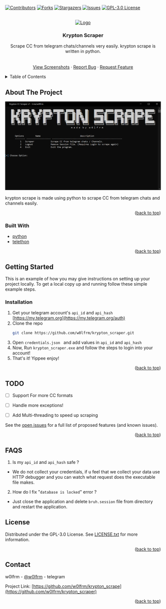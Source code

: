 
<div id="top"></div>
<!--
*** Thanks for checking out the Best-README-Template. If you have a suggestion
*** that would make this better, please fork the repo and create a pull request
*** or simply open an issue with the tag "enhancement".
*** Don't forget to give the project a star!
*** Thanks again! Now go create something AMAZING! :D
-->



<!-- PROJECT SHIELDS -->
<!--
*** I'm using markdown "reference style" links for readability.
*** Reference links are enclosed in brackets [ ] instead of parentheses ( ).
*** See the bottom of this document for the declaration of the reference variables
*** for contributors-url, forks-url, etc. This is an optional, concise syntax you may use.
*** https://www.markdownguide.org/basic-syntax/#reference-style-links
-->
[![Contributors][contributors-shield]][contributors-url]
[![Forks][forks-shield]][forks-url]
[![Stargazers][stars-shield]][stars-url]
[![Issues][issues-shield]][issues-url]
[![GPL-3.0 License][license-shield]][license-url]



<!-- PROJECT LOGO -->
<br />
<div align="center">
  <a href="https://github.com/w0lfrm/krypton_scraper">
    <img src="images/header.gif" alt="Logo">
  </a>

<h3 align="center">Krypton Scraper</h3>

  <p align="center">
    Scrape CC from telegram chats/channels very easily. krypton scrape is written in python.
    <br />
    <a href="https://github.com/w0lfrm/krypton_scraper"></a>
    <br />
    <br />
    <a href="https://github.com/w0lfrm/krypton_scraper">View Screenshots</a>
    ·
    <a href="https://github.com/w0lfrm/krypton_scraper/issues">Report Bug</a>
    ·
    <a href="https://github.com/w0lfrm/krypton_scraper/issues">Request Feature</a>
  </p>
</div>



<!-- TABLE OF CONTENTS -->
<details>
  <summary>Table of Contents</summary>
  <ol>
    <li>
      <a href="#about-the-project">About The Project</a>
      <ul>
        <li><a href="#built-with">Built With</a></li>
      </ul>
    </li>
    <li><a href="#getting-started">Getting Started</a></li>
    <li><a href="#todo">TODO</a></li>
    <li><a href="#faqs">FAQs</a></li>
    <li><a href="#license">License</a></li>
    <li><a href="#contact">Contact</a></li>
  </ol>
</details>



<!-- ABOUT THE PROJECT -->
## About The Project

[![Product Name Screen Shot][product-screenshot]](images/screenshot.png)

krypton scrape is made using python to scrape CC from telegram chats and channels easily.

<p align="right">(<a href="#top">back to top</a>)</p>



### Built With

* [python](https://www.python.org/)
* [telethon](https://docs.telethon.dev/en/stable/)

<p align="right">(<a href="#top">back to top</a>)</p>



<!-- GETTING STARTED -->
## Getting Started

This is an example of how you may give instructions on setting up your project locally.
To get a local copy up and running follow these simple example steps.


### Installation

1. Get your telegram account's `api_id` and `api_hash` [https://my.telegram.org](https://my.telegram.org/auth)
2. Clone the repo
   ```sh
   git clone https://github.com/w0lfrm/krypton_scraper.git
   ```
3. Open `credentials.json ` and add values in `api_id` and `api_hash`
4. Now, Run `krypton_scraper.exe` and follow the steps to login into your account!
5. That's it! Yippee enjoy! 

<p align="right">(<a href="#top">back to top</a>)</p>






<!-- ROADMAP -->
## TODO

- [ ] Support For more CC formats
- [ ] Handle more exceptions!
- [ ] Add Multi-threading to speed up scraping


See the [open issues](https://github.com/w0lfrm/krypton_scraper/issues) for a full list of proposed features (and known issues).

<p align="right">(<a href="#top">back to top</a>)</p>


<!-- FAQ -->
## FAQS
1. Is my `api_id` and `api_hash` safe ?
* We do not collect your credentials, if u feel that we collect your data use HTTP debugger and you can watch what request does the executable file makes.

2. How do I fix "`database is locked`" error ?
* Just close the application and delete `bruh.session` file from directory and restart the application.

<!-- LICENSE -->
## License

Distributed under the GPL-3.0 License. See [LICENSE.txt](https://github.com/w0lfrm/krypton_scraper/blob/main/LICENSE)  for more information.

<p align="right">(<a href="#top">back to top</a>)</p>



<!-- CONTACT -->
## Contact

w0lfrm - [@w0lfrm](https://t.me/w0lfrm) - telegram

Project Link: [https://github.com/w0lfrm/krypton_scrape](https://github.com/w0lfrm/krypton_scraper)

<p align="right">(<a href="#top">back to top</a>)</p>


<!-- MARKDOWN LINKS & IMAGES -->
<!-- https://www.markdownguide.org/basic-syntax/#reference-style-links -->
[contributors-shield]: https://img.shields.io/github/contributors/w0lfrm/krypton_scraper.svg?style=for-the-badge
[contributors-url]: https://github.com/w0lfrm/krypton_scraper/graphs/contributors
[forks-shield]: https://img.shields.io/github/forks/w0lfrm/krypton_scraper.svg?style=for-the-badge
[forks-url]: https://github.com/w0lfrm/krypton_scraper/network/members
[stars-shield]: https://img.shields.io/github/stars/w0lfrm/krypton_scraper.svg?style=for-the-badge
[stars-url]: https://github.com/w0lfrm/krypton_scraper/stargazers
[issues-shield]: https://img.shields.io/github/issues/w0lfrm/krypton_scraper.svg?style=for-the-badge
[issues-url]: https://github.com/w0lfrm/krypton_scraper/issues
[license-shield]: https://img.shields.io/github/license/w0lfrm/krypton_scraper.svg?style=for-the-badge
[license-url]: https://github.com/w0lfrm/krypton_scraper/blob/master/LICENSE
[product-screenshot]: images/screenshot.png
